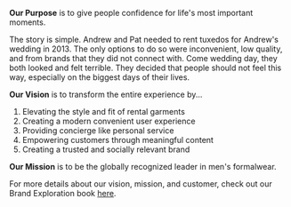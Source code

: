 **Our Purpose** is to give people confidence for life's most important moments.

The story is simple. Andrew and Pat needed to rent tuxedos for Andrew's wedding in 2013. The only options to do so were inconvenient, low quality, and from brands that they did not connect with. Come wedding day, they both looked and felt terrible. They decided that people should not feel this way, especially on the biggest days of their lives.

**Our Vision** is to transform the entire experience by...

1. Elevating the style and fit of rental garments
2. Creating a modern convenient user experience
3. Providing concierge like personal service
4. Empowering customers through meaningful content
5. Creating a trusted and socially relevant brand


**Our Mission** is to be the globally recognized leader in men's formalwear.

For more details about our vision, mission, and customer, check out our Brand Exploration book [here](https://www.dropbox.com/s/l8ybg0p5tyen7rs/20170614_TBT_BrandExploration.pdf?dl=0).  

